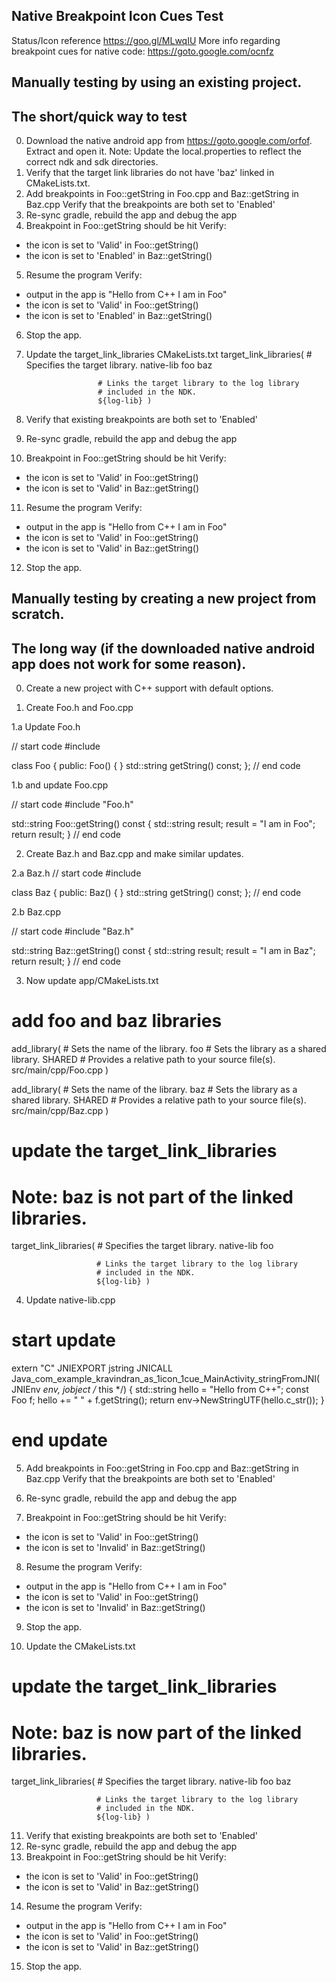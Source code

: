 ## Native Breakpoint Icon Cues Test

Status/Icon reference https://goo.gl/MLwqIU
More info regarding breakpoint cues for native code: https://goto.google.com/ocnfz

## Manually testing by using an existing project.
## The short/quick way to test
0. Download the native android app from https://goto.google.com/orfof. Extract and open it.
Note: Update the local.properties to reflect the correct ndk and sdk directories.
1. Verify that the target link libraries do not have 'baz' linked in CMakeLists.txt.
2. Add breakpoints in Foo::getString in Foo.cpp and Baz::getString in Baz.cpp
Verify that the breakpoints are both set to 'Enabled'
3. Re-sync gradle, rebuild the app and debug the app
4. Breakpoint in Foo::getString should be hit
Verify:
- the icon is set to 'Valid' in Foo::getString()
- the icon is set to 'Enabled' in Baz::getString()
5. Resume the program
Verify:
- output in the app is "Hello from C++ I am in Foo"
- the icon is set to 'Valid' in Foo::getString()
- the icon is set to 'Enabled' in Baz::getString()
6. Stop the app.

7. Update the target_link_libraries CMakeLists.txt
target_link_libraries( # Specifies the target library.
                       native-lib foo baz

                       # Links the target library to the log library
                       # included in the NDK.
                       ${log-lib} )

8. Verify that existing breakpoints are both set to 'Enabled'
9. Re-sync gradle, rebuild the app and debug the app
10. Breakpoint in Foo::getString should be hit
Verify:
- the icon is set to 'Valid' in Foo::getString()
- the icon is set to 'Valid' in Baz::getString()
11. Resume the program
Verify:
- output in the app is "Hello from C++ I am in Foo"
- the icon is set to 'Valid' in Foo::getString()
- the icon is set to 'Valid' in Baz::getString()
12. Stop the app.

## Manually testing by creating a new project from scratch.
## The long way (if the downloaded native android app does not work for some reason).
0. Create a new project with C++ support with default options.

1. Create Foo.h and Foo.cpp

1.a Update Foo.h

// start code
#include<string>

class Foo {
public:
    Foo() { }
    std::string getString() const;
};
// end code

1.b and update Foo.cpp

// start code
#include "Foo.h"

std::string Foo::getString() const {
    std::string result;
    result = "I am in Foo";
    return result;
}
// end code

2. Create Baz.h and Baz.cpp and make similar updates.

2.a Baz.h
// start code
#include<string>

class Baz {
public:
    Baz() { }
    std::string getString() const;
};
// end code

2.b Baz.cpp

// start code
#include "Baz.h"

std::string Baz::getString() const {
    std::string result;
    result = "I am in Baz";
    return result;
}
// end code

3. Now update app/CMakeLists.txt

# add foo and baz libraries
add_library( # Sets the name of the library.
             foo
             # Sets the library as a shared library.
             SHARED
             # Provides a relative path to your source file(s).
             src/main/cpp/Foo.cpp )

add_library( # Sets the name of the library.
             baz
             # Sets the library as a shared library.
             SHARED
             # Provides a relative path to your source file(s).
             src/main/cpp/Baz.cpp )

# update the target_link_libraries
# Note: baz is not part of the linked libraries.
target_link_libraries( # Specifies the target library.
                       native-lib foo

                       # Links the target library to the log library
                       # included in the NDK.
                       ${log-lib} )

4. Update native-lib.cpp

# start update
extern "C"
JNIEXPORT jstring JNICALL
Java_com_example_kravindran_as_1icon_1cue_MainActivity_stringFromJNI(
        JNIEnv *env,
        jobject /* this */) {
    std::string hello = "Hello from C++";
    const Foo f;
    hello += " " + f.getString();
    return env->NewStringUTF(hello.c_str());
}
# end update

5. Add breakpoints in Foo::getString in Foo.cpp and Baz::getString in Baz.cpp
Verify that the breakpoints are both set to 'Enabled'

6. Re-sync gradle, rebuild the app and debug the app
7. Breakpoint in Foo::getString should be hit
Verify:
- the icon is set to 'Valid' in Foo::getString()
- the icon is set to 'Invalid' in Baz::getString()
8. Resume the program
Verify:
- output in the app is "Hello from C++ I am in Foo"
- the icon is set to 'Valid' in Foo::getString()
- the icon is set to 'Invalid' in Baz::getString()

9. Stop the app.

10. Update the CMakeLists.txt
# update the target_link_libraries
# Note: baz is now part of the linked libraries.
target_link_libraries( # Specifies the target library.
                       native-lib foo baz

                       # Links the target library to the log library
                       # included in the NDK.
                       ${log-lib} )

11. Verify that existing breakpoints are both set to 'Enabled'
12. Re-sync gradle, rebuild the app and debug the app
13. Breakpoint in Foo::getString should be hit
Verify:
- the icon is set to 'Valid' in Foo::getString()
- the icon is set to 'Valid' in Baz::getString()

14. Resume the program
Verify:
- output in the app is "Hello from C++ I am in Foo"
- the icon is set to 'Valid' in Foo::getString()
- the icon is set to 'Valid' in Baz::getString()

15. Stop the app.
